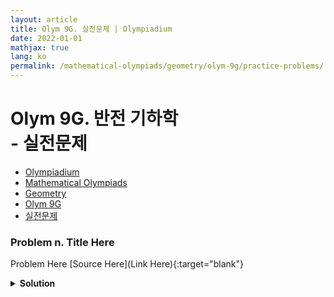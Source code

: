 ```yaml
---
layout: article
title: Olym 9G. 실전문제 | Olympiadium
date: 2022-01-01
mathjax: true
lang: ko
permalink: /mathematical-olympiads/geometry/olym-9g/practice-problems/
---
```

# Olym 9G. 반전 기하학 <br> <ssup> - 실전문제</ssup>

<ul class="breadcrumb">
	<li><a href="{{ site.url }}">Olympiadium</a></li> 
	<li><a href="{{ site.url }}mathematical-olympiads/">Mathematical Olympiads</a></li> 
	<li><a href="{{ site.url }}mathematical-olympiads/geometry/">Geometry</a></li> 
	<li><a href="{{ site.url }}mathematical-olympiads/geometry/olym-9g/">Olym 9G</a></li> 
	<li><a href="{{ site.url }}mathematical-olympiads/geometry/olym-9g/practice-problems/">실전문제</a></li>
</ul>

### Problem n. Title Here
<blueboard> Problem Here </blueboard>
[Source Here](Link Here){:target="blank"}
<pinkborder><details>
<summary><b>Solution</b></summary>
Solution Here. 
</details></pinkborder>

